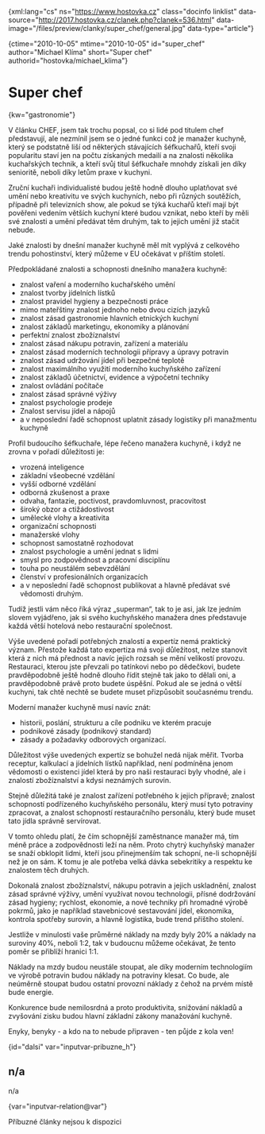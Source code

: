 
{xml:lang="cs" ns="https://www.hostovka.cz" class="docinfo linklist" data-source="http://2017.hostovka.cz/clanek.php?clanek=536.html" data-image="/files/preview/clanky/super_chef/general.jpg" data-type="article"}

{ctime="2010-10-05" mtime="2010-10-05" id="super\_chef" author="Michael Klíma" short="Super chef" authorid="hostovka/michael\_klima"}

# Super chef

<!-- generated attribute kw by user_updatekw.sh on 2020-07-05, do not edit -->

{kw="gastronomie"}

V článku CHEF, jsem tak trochu popsal, co si lidé pod titulem chef představují, ale nezmínil jsem se o jedné funkci což je manažer kuchyně, který se podstatně liší od některých stávajících šéfkuchařů, kteří svoji popularitu staví jen na počtu získaných medailí a na znalosti několika kuchařských technik, a kteří svůj titul šéfkuchaře mnohdy získali jen díky senioritě, neboli díky letům praxe v kuchyni.

Zruční kuchaři individualisté budou ještě hodně dlouho uplatňovat své umění nebo kreativitu ve svých kuchyních, nebo při různých soutěžích, případně při televizních show, ale pokud se týká kuchařů kteří mají být pověřeni vedením větších kuchyní které budou vznikat, nebo kteří by měli své znalosti a umění předávat těm druhým, tak to jejich umění již stačit nebude.

Jaké znalosti by dnešní manažer kuchyně měl mít vyplývá z celkového trendu pohostinství, který můžeme v EU očekávat v příštím století.

Předpokládané znalosti a schopnosti dnešního manažera kuchyně:

  * znalost vaření a moderního kuchařského umění
  * znalost tvorby jídelních lístků
  * znalost pravidel hygieny a bezpečnosti práce
  * mimo mateřštiny znalost jednoho nebo dvou cizích jazyků
  * znalost zásad gastronomie hlavních etnických kuchyní
  * znalost základů marketingu, ekonomiky a plánování
  * perfektní znalost zbožíznalství
  * znalost zásad nákupu potravin, zařízení a materiálu
  * znalost zásad moderních technologii přípravy a úpravy potravin
  * znalost zásad udržování jídel při bezpečné teplotě
  * znalost maximálního využití moderního kuchyňského zařízení
  * znalost základů účetnictví, evidence a výpočetní techniky
  * znalost ovládání počítače
  * znalost zásad správné výživy
  * znalost psychologie prodeje
  * Znalost servisu jídel a nápojů
  * a v neposlední řadě schopnost uplatnit zásady logistiky při manažmentu kuchyně

Profil budoucího šéfkuchaře, lépe řečeno manažera kuchyně, i když ne zrovna v pořadí důležitosti je:

  * vrozená inteligence
  * základní všeobecné vzdělání
  * vyšší odborné vzdělání
  * odborná zkušenost a praxe
  * odvaha, fantazie, poctivost, pravdomluvnost, pracovitost
  * široký obzor a ctižádostivost
  * umělecké vlohy a kreativita
  * organizační schopnosti
  * manažerské vlohy
  * schopnost samostatně rozhodovat
  * znalost psychologie a umění jednat s lidmi
  * smysl pro zodpovědnost a pracovní disciplínu
  * touha po neustálém sebevzdělání
  * členství v profesionálních organizacích
  * a v neposlední řadě schopnost publikovat a hlavně předávat své vědomosti druhým.

Tudíž jestli vám něco říká výraz „superman“, tak to je asi, jak lze jedním slovem vyjádřeno, jak si svého kuchyňského manažera dnes představuje každá větší hotelová nebo restaurační společnost.

Výše uvedené pořadí potřebných znalostí a expertíz nemá praktický význam. Přestože každá tato expertiza má svoji důležitost, nelze stanovit která z nich má přednost a navíc jejich rozsah se mění velikostí provozu. Restauraci, kterou jste převzali po tatínkovi nebo po dědečkovi, budete pravděpodobně ještě hodně dlouho řídit stejně tak jako to dělali oni, a pravděpodobně právě proto budete úspěšní. Pokud ale se jedná o větší kuchyni, tak chtě nechtě se budete muset přizpůsobit současnému trendu.

Moderní manažer kuchyně musí navíc znát:

  * historii, poslání, strukturu a cíle podniku ve kterém pracuje
  * podnikové zásady (podnikový standard)
  * zásady a požadavky odborových organizací. 

Důležitost výše uvedených expertíz se bohužel nedá nijak měřit. Tvorba receptur, kalkulací a jídelních lístků například, není podmíněna jenom vědomosti o existenci jídel která by pro naši restauraci byly vhodné, ale i znalostí zbožíznalství a kdysi neznámých surovin. 

Stejně důležitá také je znalost zařízení potřebného k jejich přípravě; znalost schopností podřízeného kuchyňského personálu, který musí tyto potraviny zpracovat, a znalost schopností restauračního personálu, který bude muset tato jídla správně servírovat.

V tomto ohledu platí, že čím schopnější zaměstnance manažer má, tím méně práce a zodpovědnosti leží na něm. Proto chytrý kuchyňský manažer se snaží obklopit lidmi, kteří jsou přinejmenším tak schopní, ne-li schopnější než je on sám. K tomu je ale potřeba velká dávka sebekritiky a respektu ke znalostem těch druhých.

Dokonalá znalost zbožíznalství, nákupu potravin a jejich uskladnění, znalost zásad správné výživy, umění využívat novou technologii, přísné dodržování zásad hygieny; rychlost, ekonomie, a nové techniky při hromadné výrobě pokrmů, jako je například stavebnicové sestavování jídel, ekonomika, kontrola spotřeby surovin, a hlavně logistika, bude trend příštího stolení.

Jestliže v minulosti vaše průměrné náklady na mzdy byly 20% a náklady na suroviny 40%, neboli 1:2, tak v budoucnu můžeme očekávat, že tento poměr se přiblíží hranici 1:1.

Náklady na mzdy budou neustále stoupat, ale díky moderním technologiím ve výrobě potravin budou náklady na potraviny klesat. Co bude, ale neúměrně stoupat budou ostatní provozní náklady z čehož na prvém místě bude energie.

Konkurence bude nemilosrdná a proto produktivita, snižování nákladů a zvyšování zisku budou hlavní základní zákony manažování kuchyně.

Enyky, benyky - a kdo na to nebude připraven - ten půjde z kola ven!

{id="dalsi" var="inputvar-pribuzne_h"}

## n/a

n/a

{var="inputvar-relation@var"}

Příbuzné články nejsou k dispozici


